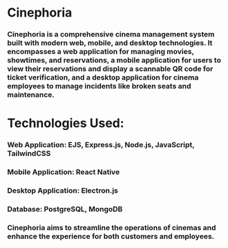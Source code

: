 # Cinephoria

### Cinephoria is a comprehensive cinema management system built with modern web, mobile, and desktop technologies. It encompasses a web application for managing movies, showtimes, and reservations, a mobile application for users to view their reservations and display a scannable QR code for ticket verification, and a desktop application for cinema employees to manage incidents like broken seats and maintenance.

# Technologies Used:

### Web Application: EJS, Express.js, Node.js, JavaScript, TailwindCSS
### Mobile Application: React Native
### Desktop Application: Electron.js
### Database: PostgreSQL, MongoDB
### Cinephoria aims to streamline the operations of cinemas and enhance the experience for both customers and employees.
